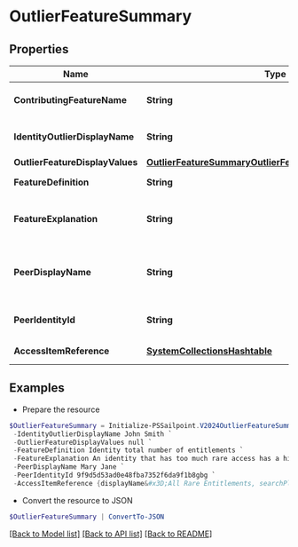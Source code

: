 # OutlierFeatureSummary
## Properties

Name | Type | Description | Notes
------------ | ------------- | ------------- | -------------
**ContributingFeatureName** | **String** | Contributing feature name | [optional] 
**IdentityOutlierDisplayName** | **String** | Identity display name | [optional] 
**OutlierFeatureDisplayValues** | [**OutlierFeatureSummaryOutlierFeatureDisplayValuesInner[]**](OutlierFeatureSummaryOutlierFeatureDisplayValuesInner.md) |  | [optional] 
**FeatureDefinition** | **String** | Definition of the feature | [optional] 
**FeatureExplanation** | **String** | Detailed explanation of the feature | [optional] 
**PeerDisplayName** | **String** | outlier&#39;s peer identity display name | [optional] 
**PeerIdentityId** | **String** | outlier&#39;s peer identity id | [optional] 
**AccessItemReference** | [**SystemCollectionsHashtable**](.md) | Access Item reference | [optional] 

## Examples

- Prepare the resource
```powershell
$OutlierFeatureSummary = Initialize-PSSailpoint.V2024OutlierFeatureSummary  -ContributingFeatureName Rare Access `
 -IdentityOutlierDisplayName John Smith `
 -OutlierFeatureDisplayValues null `
 -FeatureDefinition Identity total number of entitlements `
 -FeatureExplanation An identity that has too much rare access has a higher change of becoming a security threat due to the unique access they possess `
 -PeerDisplayName Mary Jane `
 -PeerIdentityId 9f9d5d53ad0e48fba7352f6da9f1b8gbg `
 -AccessItemReference {displayName&#x3D;All Rare Entitlements, searchPlaceholder&#x3D;Search by name or description}
```

- Convert the resource to JSON
```powershell
$OutlierFeatureSummary | ConvertTo-JSON
```

[[Back to Model list]](../README.md#documentation-for-models) [[Back to API list]](../README.md#documentation-for-api-endpoints) [[Back to README]](../README.md)

